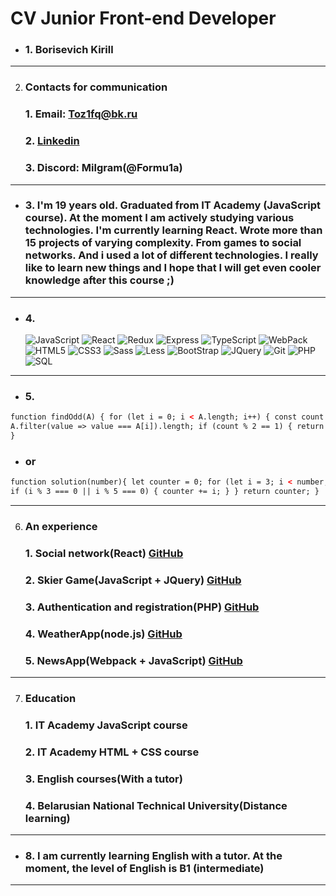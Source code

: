 # CV Junior Front-end Developer

-   ### 1. Borisevich Kirill

---

2. ### Contacts for communication
    ### 1. Email: Toz1fq@bk.ru
    ### 2. [Linkedin](https://www.linkedin.com/in/kirill-borisevich-15b128186/)
    ### 3. Discord: Milgram(@Formu1a)

---

-   ### 3. I'm 19 years old. Graduated from IT Academy (JavaScript course). At the moment I am actively studying various technologies. I'm currently learning React. Wrote more than 15 projects of varying complexity. From games to social networks. And i used a lot of different technologies. I really like to learn new things and I hope that I will get even cooler knowledge after this course ;)

---

-   ### 4.
    ![JavaScript](https://img.shields.io/badge/-JavaScript-black?style=for-the-badge&logo=JavaScript&logoColor=White)
    ![React](https://img.shields.io/badge/-React-black?style=for-the-badge&logo=react&logoColor=White)
    ![Redux](https://img.shields.io/badge/-Redux-black?style=for-the-badge&logo=Redux&logoColor=White)
    ![Express](https://img.shields.io/badge/-Express-black?style=for-the-badge&logo=Express&logoColor=White)
    ![TypeScript](https://img.shields.io/badge/-TypeScript-black?style=for-the-badge&logo=TypeScript&logoColor=White)
    ![WebPack](https://img.shields.io/badge/-WebPack-black?style=for-the-badge&logo=WebPack&logoColor=White)
    ![HTML5](https://img.shields.io/badge/-HTML5-black?style=for-the-badge&logo=HTML5&logoColor=White)
    ![CSS3](https://img.shields.io/badge/-CSS3-black?style=for-the-badge&logo=CSS3&logoColor=White)
    ![Sass](https://img.shields.io/badge/-Sass-black?style=for-the-badge&logo=Sass&logoColor=White)
    ![Less](https://img.shields.io/badge/-Less-black?style=for-the-badge&logo=Less&logoColor=White)
    ![BootStrap](https://img.shields.io/badge/-BootStrap-black?style=for-the-badge&logo=BootStrap&logoColor=White)
    ![JQuery](https://img.shields.io/badge/-JQuery-black?style=for-the-badge&logo=JQuery&logoColor=White)
    ![Git](https://img.shields.io/badge/-Git-black?style=for-the-badge&logo=Git&logoColor=White)
    ![PHP](https://img.shields.io/badge/-PHP-black?style=for-the-badge&logo=PHP&logoColor=White)
    ![SQL](https://img.shields.io/badge/-SQL-black?style=for-the-badge&logo=SQL&logoColor=White)

---

-   ### 5.

```html
function findOdd(A) { for (let i = 0; i < A.length; i++) { const count =
A.filter(value => value === A[i]).length; if (count % 2 == 1) { return A[i]; } }
}
```

-   ### or

```html
function solution(number){ let counter = 0; for (let i = 3; i < number; i++) {
if (i % 3 === 0 || i % 5 === 0) { counter += i; } } return counter; }
```

---

6. ### An experience
    ### 1. Social network(React) [GitHub](https://github.com/Formu1a/SocialNetwork-React)
    ### 2. Skier Game(JavaScript + JQuery) [GitHub](https://github.com/Formu1a/SkierGame-JavaScript)
    ### 3. Authentication and registration(PHP) [GitHub](https://github.com/Formu1a/RegAndAuth-PHP)
    ### 4. WeatherApp(node.js) [GitHub](https://github.com/Formu1a/WeatherApp-Node.js-Express)
    ### 5. NewsApp(Webpack + JavaScript) [GitHub](https://github.com/Formu1a/NewsApp-Webpack-JavaScript)

---

7. ### Education
    ### 1. IT Academy JavaScript course
    ### 2. IT Academy HTML + CSS course
    ### 3. English courses(With a tutor)
    ### 4. Belarusian National Technical University(Distance learning)

---

-   ### 8. I am currently learning English with a tutor. At the moment, the level of English is B1 (intermediate)

---
